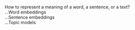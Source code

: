 How to represent a meaning of a word, a sentence, or a text? <br>
...Word embeddings <br>
...Sentence embeddings  <br>
...Topic models   <br>
